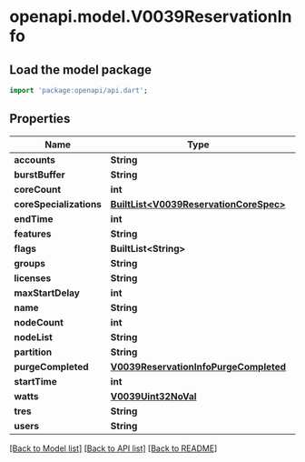 # openapi.model.V0039ReservationInfo

## Load the model package
```dart
import 'package:openapi/api.dart';
```

## Properties
Name | Type | Description | Notes
------------ | ------------- | ------------- | -------------
**accounts** | **String** |  | [optional] 
**burstBuffer** | **String** |  | [optional] 
**coreCount** | **int** |  | [optional] 
**coreSpecializations** | [**BuiltList&lt;V0039ReservationCoreSpec&gt;**](V0039ReservationCoreSpec.md) |  | [optional] 
**endTime** | **int** |  | [optional] 
**features** | **String** |  | [optional] 
**flags** | **BuiltList&lt;String&gt;** |  | [optional] 
**groups** | **String** |  | [optional] 
**licenses** | **String** |  | [optional] 
**maxStartDelay** | **int** |  | [optional] 
**name** | **String** |  | [optional] 
**nodeCount** | **int** |  | [optional] 
**nodeList** | **String** |  | [optional] 
**partition** | **String** |  | [optional] 
**purgeCompleted** | [**V0039ReservationInfoPurgeCompleted**](V0039ReservationInfoPurgeCompleted.md) |  | [optional] 
**startTime** | **int** |  | [optional] 
**watts** | [**V0039Uint32NoVal**](V0039Uint32NoVal.md) |  | [optional] 
**tres** | **String** |  | [optional] 
**users** | **String** |  | [optional] 

[[Back to Model list]](../README.md#documentation-for-models) [[Back to API list]](../README.md#documentation-for-api-endpoints) [[Back to README]](../README.md)


